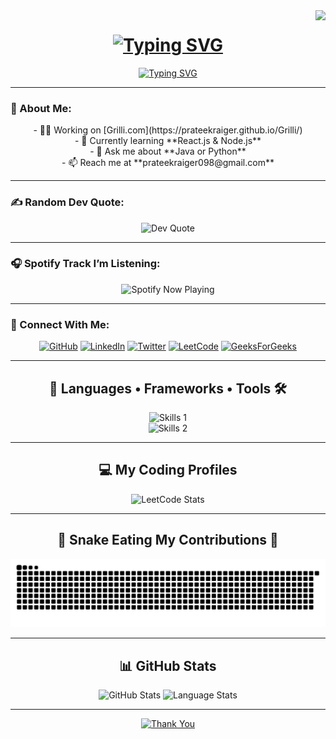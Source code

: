 <img align="right" src="https://visitor-badge.laobi.icu/badge?page_id=prateekraiger.prateekraiger" />

<h1 align="center">
  <a href="#"><img src="https://readme-typing-svg.demolab.com?font=Righteous&weight=600&size=30&duration=3000&pause=500&center=true&width=440&height=60&lines=Hii+There🖐️;I'm+Prateek+Raiger!" alt="Typing SVG" /></a>
</h1>

<div align="center">
  <a href="#"><img src="https://readme-typing-svg.demolab.com?font=Inter&weight=700&duration=1000&pause=2000&color=80F799&repeat=false&width=950&height=45&lines=Exploring+the+endless+possibilities+of+web+development%2C+creating+solutions+that+make+a+difference." alt="Typing SVG" /></a>
</div>

---

### 📖 About Me:
<div align="center">
  - 💪🏼 Working on [Grilli.com](https://prateekraiger.github.io/Grilli/)<br>
  - 🌱 Currently learning **React.js & Node.js**<br>
  - 💬 Ask me about **Java or Python**<br>
  - 📫 Reach me at **prateekraiger098@gmail.com**
</div>

---

### ✍️ Random Dev Quote:
<div align="center">
  <img src="https://quotes-github-readme.vercel.app/api?type=horizontal&theme=radical" alt="Dev Quote" />
</div>

---

### 🎧 Spotify Track I’m Listening:
<div align="center">
  <img src="https://spotify-github-profile.vercel.app/api/view?uid=your_spotify_user_id&cover_image=true&theme=default&show_offline=false&background_color=0d1117" alt="Spotify Now Playing" />
</div>

---

### 🤝 Connect With Me:
<div align="center">
  <a href="https://github.com/prateekraiger" target="_blank" title="GitHub Profile"><img src="https://raw.githubusercontent.com/rahuldkjain/github-profile-readme-generator/master/src/images/icons/Social/github.svg" alt="GitHub" height="30" width="40" /></a>
  <a href="https://linkedin.com/in/pratik-r1104" target="_blank" title="LinkedIn"><img src="https://raw.githubusercontent.com/rahuldkjain/github-profile-readme-generator/master/src/images/icons/Social/linked-in-alt.svg" alt="LinkedIn" height="30" width="40" /></a>
  <a href="https://x.com/mrpratik753" target="_blank" title="Twitter"><img src="https://raw.githubusercontent.com/rahuldkjain/github-profile-readme-generator/master/src/images/icons/Social/twitter.svg" alt="Twitter" height="30" width="40" /></a>
  <a href="https://www.leetcode.com/prateekraiger" target="_blank" title="LeetCode"><img src="https://raw.githubusercontent.com/rahuldkjain/github-profile-readme-generator/master/src/images/icons/Social/leet-code.svg" alt="LeetCode" height="30" width="40" /></a>
  <a href="https://auth.geeksforgeeks.org/user/prateekraiger" target="_blank" title="GeeksForGeeks"><img src="https://raw.githubusercontent.com/rahuldkjain/github-profile-readme-generator/master/src/images/icons/Social/geeks-for-geeks.svg" alt="GeeksForGeeks" height="30" width="40" /></a>
</div>

---

<h2 align="center">🚀 Languages • Frameworks • Tools 🛠️</h2>
<div align="center">
  <img src="https://skillicons.dev/icons?i=cpp,java,python,git,github,vscode&theme=dark" alt="Skills 1" /><br/>
  <img src="https://skillicons.dev/icons?i=html,css,bootstrap,tailwind,js,ts,react,nodejs,express,mongodb,mysql&theme=dark" alt="Skills 2" />
</div>

---

<h2 align="center">💻 My Coding Profiles</h2>
<div align="center">
  <img src="https://leetcard.jacoblin.cool/prateekraiger?theme=radical&font=Port%20Lligat%20Slab" alt="LeetCode Stats" />
</div>

---

<h2 align="center">🐍 Snake Eating My Contributions 🐍</h2>
<div align="center">
  <img src="https://github.com/prateekraiger/prateekraiger/blob/output/github-contribution-grid-snake.svg" alt="Snake Animation" />
</div>

---

<h2 align="center">📊 GitHub Stats</h2>
<div align="center">
  <img 
    src="https://kasroudra-stats-card.onrender.com/user?user=prateekraiger&theme=dracula&layout=compact&hide_border=false&include_all_commits=false&count_private=true" 
    alt="GitHub Stats" 
    style="max-width: 400px;"
  />
  <img 
    src="https://kasroudra-stats-card.onrender.com/lang?user=prateekraiger&theme=tokyonight&layout=compact&type=piechart&sort=desc&hide_border=false&include_all_commits=false&count_private=true" 
    alt="Language Stats" 
    style="max-width: 400px;"
  />
</div>

---

<div align="center">
  <a href="#"><img src="https://readme-typing-svg.demolab.com?font=Righteous&weight=500&duration=3000&pause=1000&width=710&height=60&lines=Thanks+for+exploring+my+profile!;+Let's+connect+and+build+something+amazing+together.+Happy+coding!+%F0%9F%92%BB%E2%9C%A8" alt="Thank You" /></a>
</div>

